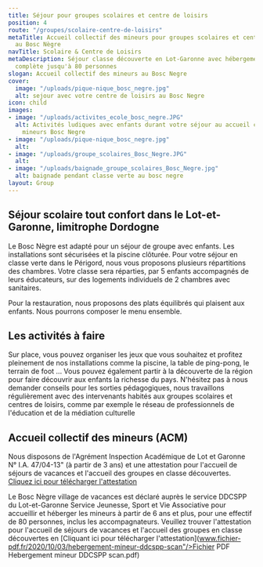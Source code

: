 ```yaml
---
title: Séjour pour groupes scolaires et centre de loisirs
position: 4
route: "/groupes/scolaire-centre-de-loisirs"
metaTitle: Accueil collectif des mineurs pour groupes scolaires et centre de loisirs
  au Bosc Nègre
navTitle: Scolaire & Centre de Loisirs
metaDescription: Séjour classe découverte en Lot-Garonne avec hébergement et pension
  complète jusqu'à 80 personnes
slogan: Accueil collectif des mineurs au Bosc Negre
cover:
  image: "/uploads/pique-nique_bosc_negre.jpg"
  alt: sejour avec votre centre de loisirs au Bosc Negre
icon: child
images:
- image: "/uploads/activites_ecole_bosc_negre.JPG"
  alt: Activités ludiques avec enfants durant votre séjour au accueil collectif des
    mineurs Bosc Negre
- image: "/uploads/pique-nique_bosc_negre.jpg"
  alt: 
- image: "/uploads/groupe_scolaires_Bosc_Negre.JPG"
  alt: 
- image: "/uploads/baignade_groupe_scolaires_Bosc_Negre.jpg"
  alt: baignade pendant classe verte au bosc negre
layout: Group
---
```


## Séjour scolaire tout confort dans le Lot-et-Garonne, limitrophe Dordogne

Le Bosc Nègre est adapté pour un séjour de groupe avec enfants. Les installations sont sécurisées et la piscine clôturée.
Pour votre séjour en classe verte dans le Périgord, nous vous proposons plusieurs répartitions des chambres. Votre classe sera réparties, par 5 enfants accompagnés de leurs éducateurs, sur des logements individuels de 2 chambres avec sanitaires. 

Pour la restauration, nous proposons des plats équilibrés qui plaisent aux enfants. Nous pourrons composer le menu ensemble.

## Les activités à faire

Sur place, vous pouvez organiser les jeux que vous souhaitez et profitez pleinement de nos installations comme la piscine, la table de ping-pong, le terrain de foot ... Vous pouvez également partir à la découverte de la région pour faire découvrir aux enfants la richesse du pays. N'hésitez pas à nous demander conseils pour les sorties pédagogiques, nous travaillons régulièrement avec des intervenants habités aux groupes scolaires et centres de loisirs, comme par exemple le réseau de professionnels de l'éducation et de la médiation culturelle

## Accueil collectif des mineurs (ACM)

Nous disposons de l'Agrément Inspection Académique de Lot et Garonne N° I.A. 47/04-13" (à partir de 3 ans) et une attestation pour l'accueil de séjours de vacances et l'accueil des groupes en classe découvertes. [Cliquez ici pour télécharger l'attestation](https://www.fichier-pdf.fr/2020/06/11/attestation-sejour-au-bosc-negre-village-de-vacances-laccueil-co/)

Le Bosc Nègre village de vacances est déclaré auprès le service DDCSPP du Lot-et-Garonne Service Jeunesse, Sport et Vie Associative pour accueillir et héberger les mineurs à partir de 6 ans et plus, pour une effectif de 80 personnes, inclus les accompagnateurs. Veuillez trouver l'attestation pour l'accueil de séjours de vacances et l'accueil des groupes en classe découvertes en [Cliquant ici pour télécharger l'attestation](www.fichier-pdf.fr/2020/10/03/hebergement-mineur-ddcspp-scan"/>Fichier PDF Hebergement mineur DDCSPP scan.pdf)
 



